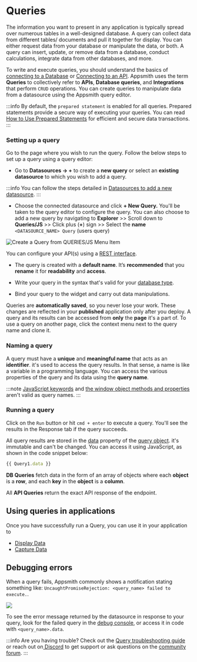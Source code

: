 # Queries

The information you want to present in any application is typically spread over numerous tables in a well-designed database. A query can collect data from different tables/ documents and pull it together for display. You can either request data from your database or manipulate the data, or both. A query can insert, update, or remove data from a database, conduct calculations, integrate data from other databases, and more.

To write and execute queries, you should understand the basics of [connecting to a Database](/core-concepts/connecting-to-data-sources/connecting-to-databases) or [Connecting to an API](/core-concepts/connecting-to-data-sources/authentication/connect-to-apis). Appsmith uses the term **Queries** to collectively refer to **APIs**, **Database queries**, and **Integrations** that perform `CRUD` operations. You can create queries to manipulate data from a datasource using the Appsmith query editor.

:::info
By default, the `prepared statement` is enabled for all queries. Prepared statements provide a secure way of executing your queries. You can read  [How to Use Prepared Statements](/learning-and-resources/how-to-guides/how-to-use-prepared-statements) for efficient and secure data transactions.
:::

### Setting up a query

Go to the page where you wish to run the query. Follow the below steps to set up a query using a query editor:

 <VideoEmbed host="youtube" videoId="N6zRxIVSGfk" title="Setting up a Query" caption="Setting up a Query"/> 


* Go to **Datasources → +** to create a **new query** or select an **existing datasource** to which you wish to add a query.

:::info
You can follow the steps detailed in [Datasources to add a new datasource](/core-concepts/connecting-to-data-sources/connecting-to-databases#connecting-to-a-database).
:::

* Choose the connected datasource and click **+ New Query.** You'll be taken to the query editor to configure the query. You can also choose to add a new query by navigating to **Explorer** >> Scroll down to **Queries/JS** >> Click plus (**+**) sign >> Select the **name** `<DATASOURCE_NAME> Query` (users query)

![Create a Query from QUERIES/JS Menu Item](</img/Core_Concepts__Data_Access_and_Binding__Setting_up_Query__Add_Query.png>)

You can configure your API(s) using a [REST interface](/core-concepts/connecting-to-data-sources/authentication/connect-to-apis).

* The query is created with a **default name**. It’s **recommended** that you **rename** it for **readability** and **access**.

* Write your query in the syntax that's valid for your [database type](/core-concepts/connecting-to-data-sources/connecting-to-databases#supported-databases).
* Bind your query to the widget and carry out data manipulations.

Queries are **automatically saved**, so you never lose your work. These changes are reflected in your **published** application only after you deploy. A query and its results can be accessed from **only** the **page** it's a part of. To use a query on another page, click the context menu next to the query name and clone it.

### Naming a query

A query must have a **unique** and **meaningful name** that acts as an **identifier**. it's used to access the query results. In that sense, a name is like a variable in a programming language. You can access the various properties of the query and its data using the **query name**.

:::note
[JavaScript keywords](https://www.w3schools.com/js/js\_reserved.asp) and [the window object methods and properties](https://www.w3schools.com/jsref/obj\_window.asp) aren't valid as query names.
:::

### Running a query

Click on the `Run` button or hit `cmd + enter` to execute a query. You'll see the results in the Response tab if the query succeeds.

 <VideoEmbed host="youtube" videoId="0xA7ChO7Rlk" title="Running a Query" caption="Running a Query"/>  


All query results are stored in the [data](/reference/appsmith-framework/query-object#data) property of the [query object](/reference/appsmith-framework/query-object). it's immutable and can't be changed. You can access it using JavaScript, as shown in the code snippet below:

```javascript
{{ Query1.data }}
```

**DB Queries** fetch data in the form of an array of objects where each **object** is a **row**, and each **key** in the **object** is a **column**.

All **API Queries** return the exact API response of the endpoint.

## Using queries in applications

Once you have successfully run a Query, you can use it in your application to

* [Display Data](/core-concepts/data-access-and-binding/displaying-data-read)
* [Capture Data](/core-concepts/data-access-and-binding/capturing-data-write)

## Debugging errors

When a query fails, Appsmith commonly shows a notification stating something like: `UncaughtPromiseRejection: <query_name> failed to execute.`.

![](/img/as_error.png)

To see the error message returned by the datasource in response to your query, look for the failed query in the [debug console](/help-and-support/troubleshooting-guide/#using-the-linter-and-debugger), or access it in code with `<query_name>.data`.

<VideoEmbed host="youtube" videoId="wRyafclQt1c" title="Query Troubleshooting | Get Error message from datasource" caption="Use {{ <query>.data }} to see error messages"/>

:::info
Are you having trouble? Check out the [Query troubleshooting guide](/help-and-support/troubleshooting-guide/query-errors) or reach out on[ Discord](https://discord.com/invite/rBTTVJp) to get support or ask questions on the [community forum](https://community.appsmith.com/).
:::
